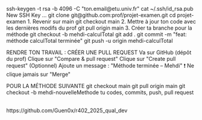 <p>
  ssh-keygen -t rsa -b 4096 -C "ton.email@etu.univ.fr"
cat ~/.ssh/id_rsa.pub
New SSH Key ...
git clone git@github.com:prof/projet-examen.git
cd projet-examen
1. Revenir sur main
git checkout main
2. Mettre à jour ton code avec les dernières modifs du prof
git pull origin main
3. Créer ta branche pour la méthode
git checkout -b mehdi-calculTotal
git add .
git commit -m "feat: méthode calculTotal terminée"
git push -u origin mehdi-calculTotal

RENDRE TON TRAVAIL : CRÉER UNE PULL REQUEST
Va sur GitHub (dépôt du prof)
Clique sur "Compare & pull request"
Clique sur "Create pull request"
(Optionnel) Ajoute un message :
"Méthode terminée – Mehdi"
❗ Ne clique jamais sur "Merge" 

POUR LA MÉTHODE SUIVANTE
git checkout main
git pull origin main
git checkout -b mehdi-nouvelleMethode
tu codes, commits, push, pull request

</p>
<br/>
https://github.com/Guen0x/r402_2025_qual_dev
